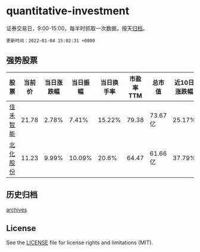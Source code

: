 # quantitative-investment

证券交易日，9:00-15:00，每半时抓取一次数据，按天[归档](archives)。

`更新时间：2022-01-04 15:02:31 +0800`

## 强势股票

|股票|当前价|当日涨跌幅|当日振幅|当日换手率|市盈率TTM|总市值|近10日涨跌幅|
|----|----|----|----|----|----|----|----|
|[佳禾智能](https://xueqiu.com/S/SZ300793)|21.78|2.78%|7.41%|15.22%|79.38|73.67亿|25.17%|
|[北化股份](https://xueqiu.com/S/SZ002246)|11.23|9.99%|10.09%|20.6%|64.47|61.66亿|37.79%|

## 历史归档

[archives](archives)

## License

See the [LICENSE](LICENSE) file for license rights and limitations (MIT).